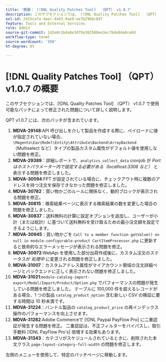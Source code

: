 ```yaml
---
title: '概要： [!DNL Quality Patches Tool]  （QPT） v1.0.7'
description: このサブセクションでは、 [!DNL Quality Patches Tool]  （QPT） v1.0.7 で使用可能なパッチによって修正された問題について詳しく説明します。
exl-id: 2415ca7a-4aec-4a63-9ae9-ee7b29bbc8d7
feature: Tools and External Services
role: Admin
source-git-commit: 1d2e0c1b4a8e3d79a362500ee3ec7bde84a6ce0d
workflow-type: tm+mt
source-wordcount: '350'
ht-degree: 0%

---
```


# [!DNL Quality Patches Tool] （QPT） v1.0.7 の概要

このサブセクションでは、[!DNL Quality Patches Tool] （QPT） v1.0.7 で使用可能なパッチによって修正された問題について詳しく説明します。

QPT v1.0.7 には、次のパッチが含まれています。

1. **MDVA-29148**:API 呼び出しを介して製品を作成する際に、ペイロードに値が指定されていない場合、`\Magento\Eav\Model\Entity\Attribute\Backend\ArrayBackend` （Multiselect など）タイプの製品カスタム属性がデフォルト値を使用しない問題を修正。
1. **MDVA-29389**：詳細レポートで、`analytics_collect_data` cronjob が *Port はホストパラメーター内で設定する必要がある（localhost:3306 など）* と表示する問題を修正しました。
1. **MDVA-30594**:FPT が設定されている場合に、チェックアウト時に複数のアドレスを持つ注文を保存できなかった問題を修正しました。
1. **MDVA-30782**：買い物かごのルールに関係なく、動的ブロックが表示される問題を修正。
1. **MDVA-30815**：検索結果ページに表示する検索結果の数を変更した場合の問題を修正しました。
1. **MDVA-30837**：送料無料の計算に設定オプションを追加し、ユーザーが小計（または総計）に基づいて送料無料を受け取るための最小注文額を設定できるようにします。
1. **MDVA-30945**：買い物かごを `Call to a member function getValue() on null in module-configurable-product CartItemProcessor.php` に更新すると致命的なエラーメッセージが表示される問題を修正。
1. **MDVA-30972**:WebApi を使用した部分出荷作成後に、カスタム注文のステータスが *処理中* に変更される問題を修正しました。
1. **MDVA-31007**：カスタムアドレス属性がマイアカウント領域の注文詳細ページとバックエンドに正しく表示されない問題を修正しました。
1. **MDVA-31021**:`module-catalog-import-export/Model/Import/Product/Option.php` でパフォーマンスの問題が発生している問題を修正しました。 テーブルに 100,000 件を超えるレコードがある場合、1 つの製品 `catalog_product_option` 含む新しい CSV の検証に要する時間は 10 秒未満です。
1. **MDVA-31224**：バンドル製品の `catalog_product_price` の再インデックス操作のパフォーマンスを向上させます。
1. **MDVA-31282**:Adobe Commerceで [!DNL Paypal PayFlow Pro] に二重認証が発生する問題を修正。 二重認証は、不正フィルターをバイパスし、取引手数料 [!DNL PayFlow Pro's] 倍増する効果もあります。
1. **MDVA-31343**：カテゴリがスケジュールされているときに、削除された本文クラス `page-layout-category-full-width` の問題を修正します。

左側のメニューを使用して、特定のパッチページに移動します。
